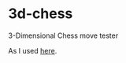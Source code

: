 # 3d-chess
3-Dimensional Chess move tester

As I used [here](https://codegolf.stackexchange.com/questions/159741/three-dimensional-chess).
